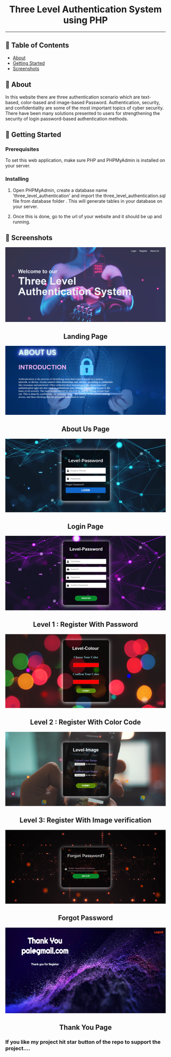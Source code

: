 <h1 align="center">Three Level Authentication System using PHP</h1>

---


## 📝 Table of Contents

- [About](#about)
- [Getting Started](#getting_started)
- [Screenshots](#screenshots)

## 🧐 About <a name = "about"></a>

In this website there are three authentication scenario which are text- based, color-based and image-based Password. Authentication, security, and confidentiality are some of the most important topics of cyber security. There have been many solutions presented to users for strengthening the security of login password-based authentication methods.

## 🏁 Getting Started <a name = "getting_started"></a>

### Prerequisites

To set this web application, make sure PHP and PHPMyAdmin is installed on your server.

### Installing

1. Open PHPMyAdmin, create a database name 'three_level_authentication' and import the three_level_authentication.sql file from database folder . This will generate tables in your database on your server.

2. Once this is done, go to the url of your website and it should be up and running.

## 📄 Screenshots <a name = "screenshots"></a>

![Image of adduser](Screenshots/Home.png)
<h2 align="center">Landing Page</h2>

![Image of adduser](Screenshots/aboutus.png)
<h2 align="center">About Us Page</h2>

![Image of adduser](Screenshots/pass_login.png)
<h2 align="center">Login Page</h2>

![Image of adduser](Screenshots/register_pass.png)
<h2 align="center">Level 1 : Register With Password</h2>

![Image of adduser](Screenshots/color_pass.png)
<h2 align="center">Level 2 : Register With Color Code</h2>

![Image of adduser](Screenshots/image_pass.png)
<h2 align="center">Level 3: Register With Image verification </h2>

![Image of adduser](Screenshots/forgot_pass.png)
<h2 align="center">Forgot Password </h2>

![Image of adduser](Screenshots/Thankyou.png)
<h2 align="center">Thank You Page</h2>



### If you like my project hit star button of the repo to support the project....
